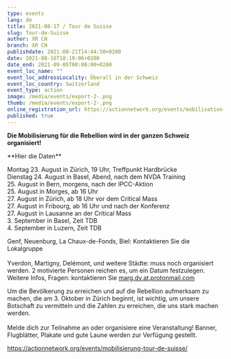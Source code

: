 ```yaml
---
type: events
lang: de
title: 2021-08-17 / Tour de Suisse
slug: Tour-de-Suisse
author: XR CH
branch: XR CH
publishdate: 2021-08-21T14:44:50+0200
date: 2021-08-16T18:19:06+0200
date_end: 2021-09-05T00:00:00+0200
event_loc_name: ""
event_loc_addressLocality: Überall in der Schweiz
event_loc_country: Switzerland
event_type: action
image: /media/events/export-2-.png
thumb: /media/events/export-2-.png
online_registration_url: https://actionnetwork.org/events/mobilisation-tour-de-suisse/
published: true
---
```

**Die Mobilisierung für die Rebellion wird in der ganzen Schweiz organisiert!**

\*\*Hier die Daten\*\*

Montag 23. August in Zürich, 19 Uhr, Treffpunkt Hardbrücke\
Dienstag 24. August in Basel, Abend, nach dem NVDA Training\
25. August in Bern, morgens, nach der IPCC-Aktion\
25. August in Morges, ab 16 Uhr\
27. August in Zürich, ab 18 Uhr vor dem Critical Mass\
27. August in Fribourg, ab 16 Uhr und nach der Konferenz\
27. August in Lausanne an der Critical Mass\
3. September in Basel, Zeit TDB\
4. September in Luzern, Zeit TDB

Genf, Neuenburg, La Chaux-de-Fonds, Biel: Kontaktieren Sie die Lokalgruppe\
\
Yverdon, Martigny, Delémont, und weitere Städte: muss noch organisiert werden. 2 motivierte Personen reichen es, um ein Datum festzulegen. Weitere Infos, Fragen: kontaktieren Sie [marg.dy.at.protonmail.com](mailto:marg.dy@protonmail.com)

Um die Bevölkerung zu erreichen und auf die Rebellion aufmerksam zu machen, die am 3. Oktober in Zürich beginnt, ist wichtig, um unsere Botschaft zu vermitteln und die Zahlen zu erreichen, die uns stark machen werden.\
\
Melde dich zur Teilnahme an oder organisiere eine Veranstaltung! Banner, Flugblätter, Plakate und gute Laune werden zur Verfügung gestellt.

https://actionnetwork.org/events/mobilisierung-tour-de-suisse/